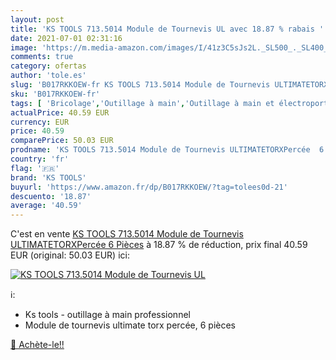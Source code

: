 ```yaml
---
layout: post
title: 'KS TOOLS 713.5014 Module de Tournevis UL avec 18.87 % rabais '
date: 2021-07-01 02:31:16
image: 'https://m.media-amazon.com/images/I/41z3C5sJs2L._SL500_._SL400_.jpg'
comments: true
category: ofertas
author: 'tole.es'
slug: 'B017RKKOEW-fr KS TOOLS 713.5014 Module de Tournevis ULTIMATETORXPercée 6...'
sku: 'B017RKKOEW-fr'
tags: [ 'Bricolage','Outillage à main','Outillage à main et électroportatif','ks tools', ]
actualPrice: 40.59 EUR
currency: EUR
price: 40.59
comparePrice: 50.03 EUR
prodname: 'KS TOOLS 713.5014 Module de Tournevis ULTIMATETORXPercée  6 Pièces'
country: 'fr'
flag: '🇫🇷'
brand: 'KS TOOLS'
buyurl: 'https://www.amazon.fr/dp/B017RKKOEW/?tag=tolees0d-21'
descuento: '18.87'
average: '40.59'
---
```


C'est en vente [KS TOOLS 713.5014 Module de Tournevis ULTIMATETORXPercée  6 Pièces](https://www.amazon.fr/dp/B017RKKOEW/?tag=tolees0d-21)  à  18.87 % de réduction, prix final  40.59 EUR (original: 50.03 EUR) ici:

[![KS TOOLS 713.5014 Module de Tournevis UL](https://m.media-amazon.com/images/I/41z3C5sJs2L._SL500_._SL400_.jpg)](https://www.amazon.fr/dp/B017RKKOEW/?tag=tolees0d-21)

ℹ️:

- Ks tools - outillage à main professionnel
- Module de tournevis ultimate torx percée, 6 pièces

[🛒 Achète-le!!](https://www.amazon.fr/dp/B017RKKOEW/?tag=tolees0d-21)
